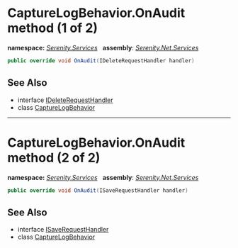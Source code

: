 # CaptureLogBehavior.OnAudit method (1 of 2)
**namespace:** *[Serenity.Services](../../README.md#serenity.services-namespace)*   **assembly**: *[Serenity.Net.Services](../../README.md)*

```csharp
public override void OnAudit(IDeleteRequestHandler handler)
```

## See Also

* interface [IDeleteRequestHandler](../IDeleteRequestHandler.md)
* class [CaptureLogBehavior](../CaptureLogBehavior.md)

---

# CaptureLogBehavior.OnAudit method (2 of 2)
**namespace:** *[Serenity.Services](../../README.md#serenity.services-namespace)*   **assembly**: *[Serenity.Net.Services](../../README.md)*

```csharp
public override void OnAudit(ISaveRequestHandler handler)
```

## See Also

* interface [ISaveRequestHandler](../ISaveRequestHandler.md)
* class [CaptureLogBehavior](../CaptureLogBehavior.md)